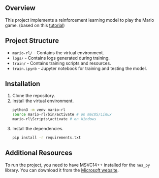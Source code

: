 ## Overview
This project implements a reinforcement learning model to play the Mario game. (based on this [tutorial](https://www.youtube.com/watch?v=2eeYqJ0uBKE))

## Project Structure
- `mario-rl/` - Contains the virtual environment.
- `logs/` - Contains logs generated during training.
- `train/` - Contains training scripts and resources.
- `train.ipynb` - Jupyter notebook for training and testing the model.

## Installation

1. Clone the repository.
2. Install the virtual environment.
    ```bash
    python3 -m venv mario-rl
    source mario-rl/bin/activate # on macOS/Linux
    mario-rl\Scripts\activate # on Windows
    ```
3. Install the dependencies.
    ```bash
    pip install -r requirements.txt
    ```
    
## Additional Resources
To run the project, you need to have MSVC14++ installed for the `nes_py` library. You can download it from the [Microsoft website](https://visualstudio.microsoft.com/).
